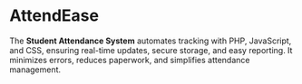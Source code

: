 # AttendEase
The **Student Attendance System** automates tracking with PHP, JavaScript, and CSS, ensuring real-time updates, secure storage, and easy reporting. It minimizes errors, reduces paperwork, and simplifies attendance management.

